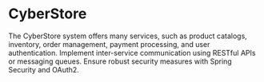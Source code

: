 # CyberStore
The CyberStore system offers many services, such as product catalogs, inventory, order management, payment processing, and user authentication.
Implement inter-service communication using RESTful APIs or messaging queues. Ensure robust security measures with Spring Security and OAuth2.
